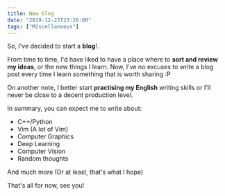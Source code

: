 ```yaml
---
title: New blog
date: "2019-12-23T23:26:00"
tags: ["Miscellaneous"]
---
```


So, I've decided to start a __blog__!.

From time to time, I'd have liked to have a place where to __sort and review my ideas__,
or the new things I learn. Now, I've no excuses to write a blog post every time I learn
something that is worth sharing :P

On another note, I better start __practising my English__ writing skills or I'll never
be close to a decent production level.

In summary, you can expect me to write about:

* C++/Python
* Vim (A lot of Vim)
* Computer Graphics
* Deep Learning
* Computer Vision
* Random thoughts

And much more (Or at least, that's what I hope)

That's all for now, see you!
